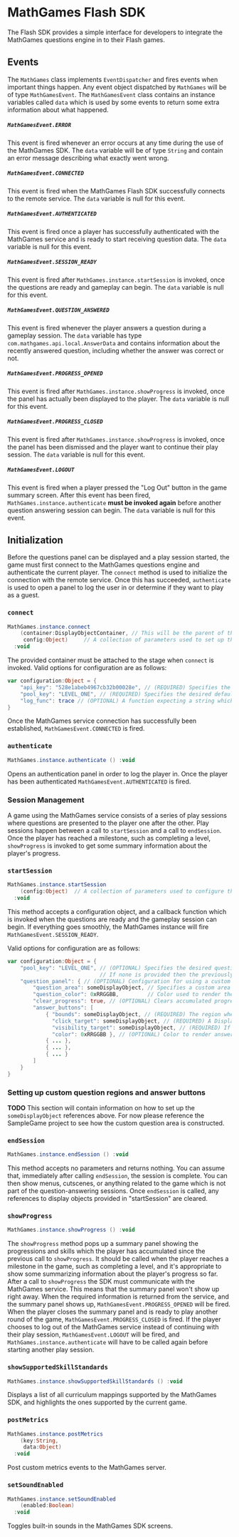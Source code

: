 # MathGames Flash SDK

The Flash SDK provides a simple interface for developers to integrate the MathGames questions engine in to their Flash games.

## Events

The ``MathGames`` class implements ``EventDispatcher`` and fires events when important things happen.
Any event object dispatched by ``MathGames`` will be of type ``MathGamesEvent``.  The ``MathGamesEvent`` class
contains an instance variables called ``data`` which is used by some events to return some extra information
about what happened.

##### ``MathGamesEvent.ERROR``
This event is fired whenever an error occurs at any time during the use of the MathGames SDK. The
``data`` variable will be of type ``String`` and contain an error message describing what exactly went wrong.

##### ``MathGamesEvent.CONNECTED``
This event is fired when the MathGames Flash SDK successfully connects to the remote service.  The
``data`` variable is null for this event.

##### ``MathGamesEvent.AUTHENTICATED``
This event is fired once a player has successfully authenticated with the MathGames service and
is ready to start receiving question data.  The ``data`` variable is null for this event.

##### ``MathGamesEvent.SESSION_READY``
This event is fired after ``MathGames.instance.startSession`` is invoked, once the questions are ready and gameplay can begin. The ``data`` variable is null for this event.

##### ``MathGamesEvent.QUESTION_ANSWERED``
This event is fired whenever the player answers a question during a gameplay session.  The ``data`` variable has type ``com.mathgames.api.local.AnswerData`` and contains information about the recently answered question, including whether the answer was correct or not.

##### ``MathGamesEvent.PROGRESS_OPENED``
This event is fired after ``MathGames.instance.showProgress`` is invoked, once the panel has actually been displayed to the player. The ``data`` variable is null for this event.

##### ``MathGamesEvent.PROGRESS_CLOSED``
This event is fired after ``MathGames.instance.showProgress`` is invoked, once the panel has been dismissed and the player want to continue their play session. The ``data`` variable is null for this event.

##### ``MathGamesEvent.LOGOUT``
This event is fired when a player pressed the "Log Out" button in the game summary screen.  After this event
has been fired, ``MathGames.instance.authenticate`` **must be invoked again** before another question answering session
can begin.  The ``data`` variable is null for this event.


## Initialization

Before the questions panel can be displayed and a play session started, the game must first connect to the MathGames questions
engine and authenticate the current player.  The ``connect`` method is used to initialize the connection with the remote service.
Once this has succeeded, ``authenticate`` is used to open a panel to log the user in or determine if they want to play as a guest.

### ``connect``

```actionscript
MathGames.instance.connect
    (container:DisplayObjectContainer, // This will be the parent of the MathGames panels.
     config:Object)     // A collection of parameters used to set up the question engine.
  :void
```
The provided container must be attached to the stage when ``connect`` is invoked.  Valid options for configuration are as follows:
```actionscript
var configuration:Object = {
    "api_key": "528e1abeb4967cb32b00028e", // (REQUIRED) Specifies the API Key used to access the question service.
    "pool_key": "LEVEL_ONE", // (REQUIRED) Specifies the desired default question pool.
    "log_func": trace // (OPTIONAL) A function expecting a string which will be invoked with debug messages.
}
```
Once the MathGames service connection has successfully been established, ``MathGamesEvent.CONNECTED`` is fired.

### ``authenticate``

```actionscript
MathGames.instance.authenticate () :void
```
Opens an authentication panel in order to log the player in. Once the player has been authenticated ``MathGamesEvent.AUTHENTICATED`` is fired.



### Session Management

A game using the MathGames service consists of a series of play sessions where questions are presented to the player one after the other.  Play sessions happen between a call to ``startSession`` and a call to ``endSession``.  Once the player has reached a milestone, such as completing a level, ``showProgress`` is invoked to get some summary information about the player's progress.

### ``startSession``

```actionscript
MathGames.instance.startSession
    (config:Object)  // A collection of parameters used to configure the next play session.
  :void
```

This method accepts a configuration object, and a callback function which is invoked when the questions are ready
and the gameplay session can begin.  If everything goes smoothly, the MathGames instance will fire ``MathGamesEvent.SESSION_READY``.

Valid options for configuration are as follows:

```actionscript
var configuration:Object = {
    "pool_key": "LEVEL_ONE", // (OPTIONAL) Specifies the desired question pool to use for this session.
                             // If none is provided then the previously specified one is used.
    "question_panel": { // (OPTIONAL) Configuration for using a custom question panel.
        "question_area": someDisplayObject, // Specifies a custom area to place the question.
        "question_color": 0xRRGGBB,         // Color used to render the question, default black.
        "clear_progress": true, // (OPTIONAL) Clears accumulated progress which is viewed in the showProgress screen.
        "answer_buttons": [
            { "bounds": someDisplayObject, // (REQUIRED) The region where the answer should be rendered.
              "click_target": someDisplayObject, // (REQUIRED) A DisplayObject which receives click events for this answer.
              "visibility_target": someDisplayObject, // (REQUIRED) If there are fewer than 4 answers, this object has its visibility set to false for the unneeded answers.
              "color": 0xRRGGBB }, // (OPTIONAL) Color to render answers on this button, default black.
            { ... },
            { ... },
            { ... }
        ]
    }
}
```

### Setting up custom question regions and answer buttons

**TODO** This section will contain information on how to set up the ``someDisplayObject`` references above.  For now please reference the SampleGame project to see how the custom question area is constructed.

### ``endSession``

```actionscript
MathGames.instance.endSession () :void
```

This method accepts no parameters and returns nothing.  You can assume that, immediately after calling ``endSession``, the session is complete.  You can then show menus, cutscenes, or anything related to the game which is not part of the question-answering sessions.  Once ``endSession`` is called, any references to display objects provided in "startSession" are cleared.

### ``showProgress``

```actionscript
MathGames.instance.showProgress () :void
```

The ``showProgress`` method pops up a summary panel showing the progressions and skills which the player has accumulated since the previous call to ``showProgress``.  It should be called when the player reaches a milestone in the game, such as completing a level, and it's appropriate to show some summarizing information about the player's progress so far.
After a call to ``showProgress`` the SDK must communicate with the MathGames service.  This means that the summary panel won't show up right away.  When the required information is returned from the service, and the summary panel shows up, ``MathGamesEvent.PROGRESS_OPENED`` will be fired.  When the player closes the summary panel and is ready to play another round of the game, ``MathGamesEvent.PROGRESS_CLOSED`` is fired.  If the player chooses to log out of the MathGames service instead of continuing with their play session, ``MathGamesEvent.LOGOUT`` will be fired, and ``MathGames.instance.authenticate`` will have to be called again before starting another play session.

### ``showSupportedSkillStandards``

```actionscript
MathGames.instance.showSupportedSkillStandards () :void
```

Displays a list of all curriculum mappings supported by the MathGames SDK, and highlights the ones supported by the current game.

### ``postMetrics``

```actionscript
MathGames.instance.postMetrics
    (key:String,
     data:Object)
  :void
```

Post custom metrics events to the MathGames server.


### ``setSoundEnabled``

```actionscript
MathGames.instance.setSoundEnabled
    (enabled:Boolean)
  :void
```

Toggles built-in sounds in the MathGames SDK screens.

